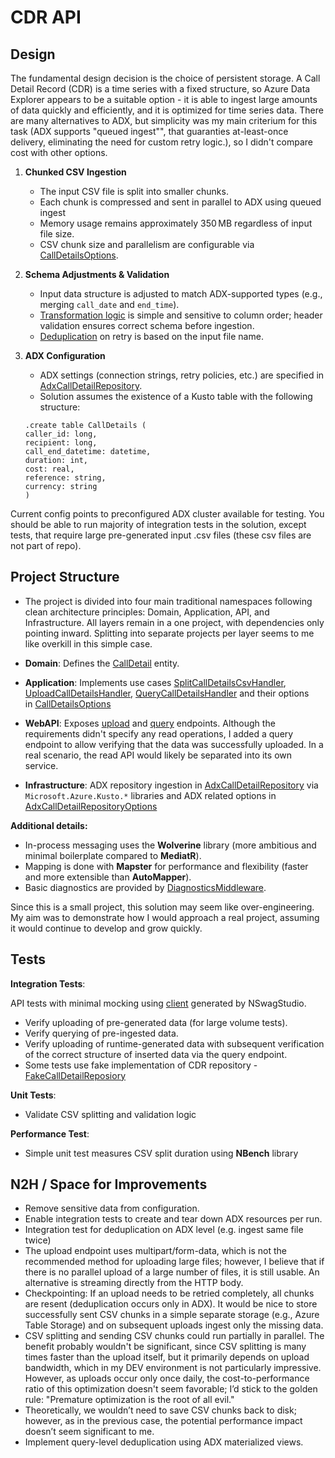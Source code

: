 # CDR API

## Design

The fundamental design decision is the choice of persistent storage. 
A Call Detail Record (CDR) is a time series with a fixed structure, so Azure Data Explorer appears to be a suitable option - it is able to ingest large amounts of data quickly and efficiently, and it is optimized for time series data.
There are many alternatives to ADX, but simplicity was my main criterium for this task (ADX supports "queued ingest"", that guaranties at-least-once delivery, eliminating the need for custom retry logic.), so I didn't compare cost with other options.

1. **Chunked CSV Ingestion**

   * The input CSV file is split into smaller chunks.
   * Each chunk is compressed and sent in parallel to ADX using queued ingest
   * Memory usage remains approximately 350 MB regardless of input file size.
   * CSV chunk size and parallelism are configurable via [CallDetailsOptions](Giacom.Cdr.Api/Application/CallDetailsOptions.cs).

2. **Schema Adjustments & Validation**

   * Input data structure is adjusted to match ADX-supported types (e.g., merging `call_date` and `end_time`).
   * [Transformation logic](Giacom.Cdr.Api/Application/Handlers/SplitCallDetailsCsvHandler.cs#L145) is simple and sensitive to column order; header validation ensures correct schema before ingestion.
   * [Deduplication](Giacom.Cdr.Api/Infrastructure/Repository/AdxClassDetailRepository.cs#L56) on retry is based on the input file name.

3. **ADX Configuration**

   * ADX settings (connection strings, retry policies, etc.) are specified in [AdxCallDetailRepository](Giacom.Cdr.Api/Infrastructure/Repository/AdxClassDetailRepository.cs).
   * Solution assumes the existence of a Kusto table with the following structure:


   ```kusto
   .create table CallDetails (
   caller_id: long, 
   recipient: long, 
   call_end_datetime: datetime, 
   duration: int, 
   cost: real, 
   reference: string, 
   currency: string
   )
   ```

Current config points to preconfigured ADX cluster available for testing. You should be able to run majority of integration tests in the solution, except tests, that require large pre-generated input .csv files (these csv files are not part of repo).

## Project Structure

* The project is divided into four main traditional namespaces following clean architecture principles: Domain, Application, API, and Infrastructure. All layers remain in a one project, with dependencies only pointing inward. Splitting into separate projects per layer seems to me like overkill in this simple case.&#x20;

* **Domain**: Defines the [CallDetail](Giacom.Cdr.Api/Domain/Entities/CallDetail.cs) entity.

* **Application**: Implements use cases [SplitCallDetailsCsvHandler](Giacom.Cdr.Api/Application/Handlers/SplitCallDetailsCsvHandler.cs), [UploadCallDetailsHandler](Giacom.Cdr.Api/Application/Handlers/UploadCallDetailsHandler.cs),  [QueryCallDetailsHandler](Giacom.Cdr.Api/Application/Handlers/QueryCallDetailsHandler.cs) and their options in [CallDetailsOptions](Giacom.Cdr.Api/Application/CallDetailsOptions.cs)

* **WebAPI**: Exposes [upload](Giacom.Cdr.Api/WebAPI/Controllers/CallDetailsController.cs#L39) and [query](Giacom.Cdr.Api/WebAPI/Controllers/CallDetailsController.cs#L57) endpoints. Although the requirements didn't specify any read operations, I added a query endpoint to allow verifying that the data was successfully uploaded. In a real scenario, the read API would likely be separated into its own service.

* **Infrastructure**:  ADX repository ingestion in [AdxCallDetailRepository](Giacom.Cdr.Api/Infrastructure/Repository/AdxClassDetailRepository.cs) via `Microsoft.Azure.Kusto.*` libraries and ADX related options in [AdxCallDetailRepositoryOptions](Giacom.Cdr.Api/Infrastructure/Repository/AdxCallDetailRepositoryOptions.cs)

**Additional details:**

* In-process messaging uses the **Wolverine** library (more ambitious and minimal boilerplate compared to **MediatR**).
* Mapping is done with **Mapster** for performance and flexibility (faster and more extensible than **AutoMapper**).
* Basic diagnostics are provided by [DiagnosticsMiddleware](Giacom.Cdr.Api/Application/Common/Wolverine/DiagnosticsMiddleware.cs).

Since this is a small project, this solution may seem like over-engineering. My aim was to demonstrate how I would approach a real project, assuming it would continue to develop and grow quickly.

## Tests

**Integration Tests**:

 API tests with minimal mocking using [client](Giacom.Cdr.IntegrationTests/Client/Client.Generated.cs) generated by NSwagStudio.

  * Verify uploading of pre-generated data (for large volume tests).
  * Verify querying of pre-ingested data.
  * Verify uploading of runtime-generated data with subsequent verification of the correct structure of inserted data via the query endpoint.
  * Some tests use fake implementation of CDR repository - [FakeCallDetailReposiory](Giacom.Cdr.IntegrationTests/FakeCallDetailRepository.cs)
	
**Unit Tests**:

  * Validate CSV splitting and validation logic
	
	
**Performance Test**:

  * Simple unit test measures CSV split duration using **NBench** library

## N2H / Space for Improvements

* Remove sensitive data from configuration.
* Enable integration tests to create and tear down ADX resources per run.
* Integration test for deduplication on ADX level (e.g. ingest same file twice)
* The upload endpoint uses multipart/form-data, which is not the recommended method for uploading large files; however, I believe that if there is no parallel upload of a large number of files, it is still usable. An alternative is streaming directly from the HTTP body.
* Checkpointing: If an upload needs to be retried completely, all chunks are resent (deduplication occurs only in ADX). It would be nice to store successfully sent CSV chunks in a simple separate storage (e.g., Azure Table Storage) and on subsequent uploads ingest only the missing data.
* CSV splitting and sending CSV chunks could run partially in parallel. The benefit probably wouldn't be significant, since CSV splitting is many times faster than the upload itself, but it primarily depends on upload bandwidth, which in my DEV environment is not particularly impressive. However, as uploads occur only once daily, the cost-to-performance ratio of this optimization doesn't seem favorable; I’d stick to the golden rule: "Premature optimization is the root of all evil."
* Theoretically, we wouldn’t need to save CSV chunks back to disk; however, as in the previous case, the potential performance impact doesn’t seem significant to me.
* Implement query-level deduplication using ADX materialized views.
